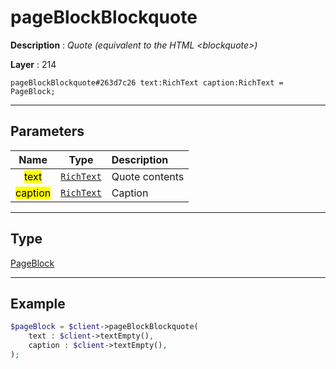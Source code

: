 # pageBlockBlockquote

**Description** : *Quote \(equivalent to the HTML &lt;blockquote&gt;\)*

**Layer** : 214

```tl
pageBlockBlockquote#263d7c26 text:RichText caption:RichText = PageBlock;
```

---

## Parameters

| Name | Type | Description |
| :---: | :---: | :--- |
| <mark>text</mark> | [`RichText`](type/RichText) | Quote contents |
| <mark>caption</mark> | [`RichText`](type/RichText) | Caption |

---

## Type

[PageBlock](type/PageBlock)

---

## Example

```php
$pageBlock = $client->pageBlockBlockquote(
	text : $client->textEmpty(),
	caption : $client->textEmpty(),
);
```